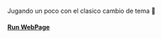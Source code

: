 Jugando un poco con el clasico cambio de tema :lollipop:

#### [Run WebPage](https://julianpariss.github.io/WebPages/diaDeLaMadre)
